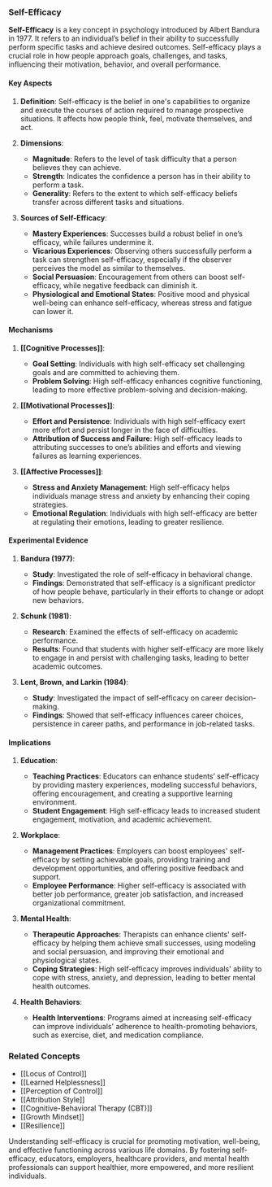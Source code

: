### Self-Efficacy

**Self-Efficacy** is a key concept in psychology introduced by Albert Bandura in 1977. It refers to an individual’s belief in their ability to successfully perform specific tasks and achieve desired outcomes. Self-efficacy plays a crucial role in how people approach goals, challenges, and tasks, influencing their motivation, behavior, and overall performance.

#### Key Aspects

1. **Definition**:
   Self-efficacy is the belief in one's capabilities to organize and execute the courses of action required to manage prospective situations. It affects how people think, feel, motivate themselves, and act.

2. **Dimensions**:
   - **Magnitude**: Refers to the level of task difficulty that a person believes they can achieve.
   - **Strength**: Indicates the confidence a person has in their ability to perform a task.
   - **Generality**: Refers to the extent to which self-efficacy beliefs transfer across different tasks and situations.

3. **Sources of Self-Efficacy**:
   - **Mastery Experiences**: Successes build a robust belief in one’s efficacy, while failures undermine it.
   - **Vicarious Experiences**: Observing others successfully perform a task can strengthen self-efficacy, especially if the observer perceives the model as similar to themselves.
   - **Social Persuasion**: Encouragement from others can boost self-efficacy, while negative feedback can diminish it.
   - **Physiological and Emotional States**: Positive mood and physical well-being can enhance self-efficacy, whereas stress and fatigue can lower it.

#### Mechanisms

1. **[[Cognitive Processes]]**:
   - **Goal Setting**: Individuals with high self-efficacy set challenging goals and are committed to achieving them.
   - **Problem Solving**: High self-efficacy enhances cognitive functioning, leading to more effective problem-solving and decision-making.

2. **[[Motivational Processes]]**:
   - **Effort and Persistence**: Individuals with high self-efficacy exert more effort and persist longer in the face of difficulties.
   - **Attribution of Success and Failure**: High self-efficacy leads to attributing successes to one’s abilities and efforts and viewing failures as learning experiences.

3. **[[Affective Processes]]**:
   - **Stress and Anxiety Management**: High self-efficacy helps individuals manage stress and anxiety by enhancing their coping strategies.
   - **Emotional Regulation**: Individuals with high self-efficacy are better at regulating their emotions, leading to greater resilience.

#### Experimental Evidence

1. **Bandura (1977)**:
   - **Study**: Investigated the role of self-efficacy in behavioral change.
   - **Findings**: Demonstrated that self-efficacy is a significant predictor of how people behave, particularly in their efforts to change or adopt new behaviors.

2. **Schunk (1981)**:
   - **Research**: Examined the effects of self-efficacy on academic performance.
   - **Results**: Found that students with higher self-efficacy are more likely to engage in and persist with challenging tasks, leading to better academic outcomes.

3. **Lent, Brown, and Larkin (1984)**:
   - **Study**: Investigated the impact of self-efficacy on career decision-making.
   - **Findings**: Showed that self-efficacy influences career choices, persistence in career paths, and performance in job-related tasks.

#### Implications

1. **Education**:
   - **Teaching Practices**: Educators can enhance students’ self-efficacy by providing mastery experiences, modeling successful behaviors, offering encouragement, and creating a supportive learning environment.
   - **Student Engagement**: High self-efficacy leads to increased student engagement, motivation, and academic achievement.

2. **Workplace**:
   - **Management Practices**: Employers can boost employees' self-efficacy by setting achievable goals, providing training and development opportunities, and offering positive feedback and support.
   - **Employee Performance**: Higher self-efficacy is associated with better job performance, greater job satisfaction, and increased organizational commitment.

3. **Mental Health**:
   - **Therapeutic Approaches**: Therapists can enhance clients' self-efficacy by helping them achieve small successes, using modeling and social persuasion, and improving their emotional and physiological states.
   - **Coping Strategies**: High self-efficacy improves individuals' ability to cope with stress, anxiety, and depression, leading to better mental health outcomes.

4. **Health Behaviors**:
   - **Health Interventions**: Programs aimed at increasing self-efficacy can improve individuals' adherence to health-promoting behaviors, such as exercise, diet, and medication compliance.

### Related Concepts

- [[Locus of Control]]
- [[Learned Helplessness]]
- [[Perception of Control]]
- [[Attribution Style]]
- [[Cognitive-Behavioral Therapy (CBT)]]
- [[Growth Mindset]]
- [[Resilience]]

Understanding self-efficacy is crucial for promoting motivation, well-being, and effective functioning across various life domains. By fostering self-efficacy, educators, employers, healthcare providers, and mental health professionals can support healthier, more empowered, and more resilient individuals.